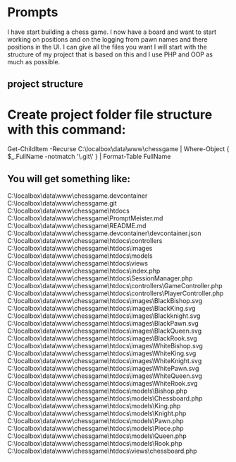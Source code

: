# Prompts

I have start building a chess game. I now have a board and want to start working on positions and on the logging from pawn names and there positions in the UI. I can give all the files you want I will start with the structure of my project that is based on this and I use PHP and OOP as much as possible. 


## project structure
# Create project folder file structure with this command:
Get-ChildItem -Recurse C:\localbox\data\www\chessgame | Where-Object { $_.FullName -notmatch '\\\.git\\' } | Format-Table FullName

 ## You will get something like:

C:\localbox\data\www\chessgame\.devcontainer
C:\localbox\data\www\chessgame\.git
C:\localbox\data\www\chessgame\htdocs
C:\localbox\data\www\chessgame\PromptMeister.md
C:\localbox\data\www\chessgame\README.md
C:\localbox\data\www\chessgame\.devcontainer\devcontainer.json
C:\localbox\data\www\chessgame\htdocs\controllers
C:\localbox\data\www\chessgame\htdocs\images
C:\localbox\data\www\chessgame\htdocs\models
C:\localbox\data\www\chessgame\htdocs\views
C:\localbox\data\www\chessgame\htdocs\index.php
C:\localbox\data\www\chessgame\htdocs\SessionManager.php
C:\localbox\data\www\chessgame\htdocs\controllers\GameController.php
C:\localbox\data\www\chessgame\htdocs\controllers\PlayerController.php
C:\localbox\data\www\chessgame\htdocs\images\BlackBishop.svg
C:\localbox\data\www\chessgame\htdocs\images\BlackKing.svg
C:\localbox\data\www\chessgame\htdocs\images\Blackknight.svg
C:\localbox\data\www\chessgame\htdocs\images\BlackPawn.svg
C:\localbox\data\www\chessgame\htdocs\images\BlackQueen.svg
C:\localbox\data\www\chessgame\htdocs\images\BlackRook.svg
C:\localbox\data\www\chessgame\htdocs\images\WhiteBishop.svg
C:\localbox\data\www\chessgame\htdocs\images\WhiteKing.svg
C:\localbox\data\www\chessgame\htdocs\images\WhiteKnight.svg
C:\localbox\data\www\chessgame\htdocs\images\WhitePawn.svg
C:\localbox\data\www\chessgame\htdocs\images\WhiteQueen.svg
C:\localbox\data\www\chessgame\htdocs\images\WhiteRook.svg
C:\localbox\data\www\chessgame\htdocs\models\Bishop.php
C:\localbox\data\www\chessgame\htdocs\models\Chessboard.php
C:\localbox\data\www\chessgame\htdocs\models\King.php
C:\localbox\data\www\chessgame\htdocs\models\Knight.php
C:\localbox\data\www\chessgame\htdocs\models\Pawn.php
C:\localbox\data\www\chessgame\htdocs\models\Piece.php
C:\localbox\data\www\chessgame\htdocs\models\Queen.php
C:\localbox\data\www\chessgame\htdocs\models\Rook.php
C:\localbox\data\www\chessgame\htdocs\views\chessboard.php